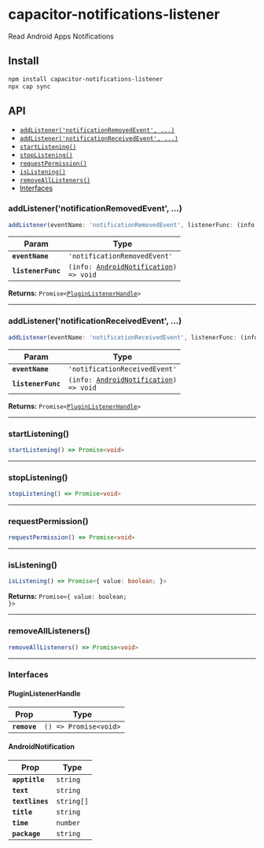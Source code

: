 # capacitor-notifications-listener

Read Android Apps Notifications

## Install

```bash
npm install capacitor-notifications-listener
npx cap sync
```

## API

<docgen-index>

* [`addListener('notificationRemovedEvent', ...)`](#addlistenernotificationremovedevent-)
* [`addListener('notificationReceivedEvent', ...)`](#addlistenernotificationreceivedevent-)
* [`startListening()`](#startlistening)
* [`stopListening()`](#stoplistening)
* [`requestPermission()`](#requestpermission)
* [`isListening()`](#islistening)
* [`removeAllListeners()`](#removealllisteners)
* [Interfaces](#interfaces)

</docgen-index>

<docgen-api>
<!--Update the source file JSDoc comments and rerun docgen to update the docs below-->

### addListener('notificationRemovedEvent', ...)

```typescript
addListener(eventName: 'notificationRemovedEvent', listenerFunc: (info: AndroidNotification) => void) => Promise<PluginListenerHandle>
```

| Param              | Type                                                                                   |
| ------------------ | -------------------------------------------------------------------------------------- |
| **`eventName`**    | <code>'notificationRemovedEvent'</code>                                                |
| **`listenerFunc`** | <code>(info: <a href="#androidnotification">AndroidNotification</a>) =&gt; void</code> |

**Returns:** <code>Promise&lt;<a href="#pluginlistenerhandle">PluginListenerHandle</a>&gt;</code>

--------------------


### addListener('notificationReceivedEvent', ...)

```typescript
addListener(eventName: 'notificationReceivedEvent', listenerFunc: (info: AndroidNotification) => void) => Promise<PluginListenerHandle>
```

| Param              | Type                                                                                   |
| ------------------ | -------------------------------------------------------------------------------------- |
| **`eventName`**    | <code>'notificationReceivedEvent'</code>                                               |
| **`listenerFunc`** | <code>(info: <a href="#androidnotification">AndroidNotification</a>) =&gt; void</code> |

**Returns:** <code>Promise&lt;<a href="#pluginlistenerhandle">PluginListenerHandle</a>&gt;</code>

--------------------


### startListening()

```typescript
startListening() => Promise<void>
```

--------------------


### stopListening()

```typescript
stopListening() => Promise<void>
```

--------------------


### requestPermission()

```typescript
requestPermission() => Promise<void>
```

--------------------


### isListening()

```typescript
isListening() => Promise<{ value: boolean; }>
```

**Returns:** <code>Promise&lt;{ value: boolean; }&gt;</code>

--------------------


### removeAllListeners()

```typescript
removeAllListeners() => Promise<void>
```

--------------------


### Interfaces


#### PluginListenerHandle

| Prop         | Type                                      |
| ------------ | ----------------------------------------- |
| **`remove`** | <code>() =&gt; Promise&lt;void&gt;</code> |


#### AndroidNotification

| Prop            | Type                  |
| --------------- | --------------------- |
| **`apptitle`**  | <code>string</code>   |
| **`text`**      | <code>string</code>   |
| **`textlines`** | <code>string[]</code> |
| **`title`**     | <code>string</code>   |
| **`time`**      | <code>number</code>   |
| **`package`**   | <code>string</code>   |

</docgen-api>